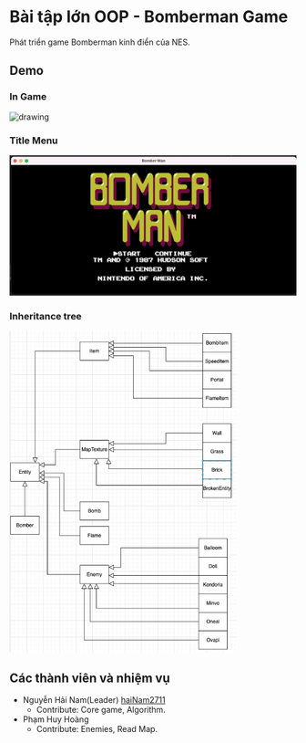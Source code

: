 # Bài tập lớn OOP - Bomberman Game

Phát triển game Bomberman kinh điển của NES.

## Demo
### In Game
<img src="res/demo.png" alt="drawing" width="400"/>

### Title Menu
<img src="res/title_menu.png" alt="drawing" width="800"/>

### Inheritance tree
<img src="res/inheritance_tree.png" alt="drawing" width="400"/>

## Các thành viên và nhiệm vụ
- Nguyễn Hải Nam(Leader) [haiNam2711](https://github.com/haiNam2711)
  * Contribute: Core game, Algorithm.
- Phạm Huy Hoàng 
  * Contribute: Enemies, Read Map.


